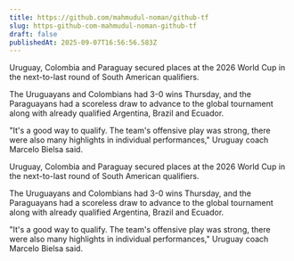 ```yaml
---
title: https://github.com/mahmudul-noman/github-tf
slug: https-github-com-mahmudul-noman-github-tf
draft: false
publishedAt: 2025-09-07T16:56:56.583Z
---
```


Uruguay, Colombia and Paraguay secured places at the 2026 World Cup in the next-to-last round of South American qualifiers.

The Uruguayans and Colombians had 3-0 wins Thursday, and the Paraguayans had a scoreless draw to advance to the global tournament along with already qualified Argentina, Brazil and Ecuador.

"It's a good way to qualify. The team's offensive play was strong, there were also many highlights in individual performances," Uruguay coach Marcelo Bielsa said.


Uruguay, Colombia and Paraguay secured places at the 2026 World Cup in the next-to-last round of South American qualifiers.

The Uruguayans and Colombians had 3-0 wins Thursday, and the Paraguayans had a scoreless draw to advance to the global tournament along with already qualified Argentina, Brazil and Ecuador.

"It's a good way to qualify. The team's offensive play was strong, there were also many highlights in individual performances," Uruguay coach Marcelo Bielsa said.

